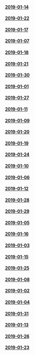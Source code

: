 #### [2019-01-14](2019-01-14)
#### [2019-01-22](2019-01-22)
#### [2019-01-17](2019-01-17)
#### [2019-01-07](2019-01-07)
#### [2019-01-18](2019-01-18)
#### [2019-01-21](2019-01-21)
#### [2019-01-30](2019-01-30)
#### [2019-01-01](2019-01-01)
#### [2019-01-27](2019-01-27)
#### [2019-01-11](2019-01-11)
#### [2019-01-09](2019-01-09)
#### [2019-01-20](2019-01-20)
#### [2019-01-19](2019-01-19)
#### [2019-01-24](2019-01-24)
#### [2019-01-10](2019-01-10)
#### [2019-01-06](2019-01-06)
#### [2019-01-12](2019-01-12)
#### [2019-01-28](2019-01-28)
#### [2019-01-29](2019-01-29)
#### [2019-01-05](2019-01-05)
#### [2019-01-16](2019-01-16)
#### [2019-01-03](2019-01-03)
#### [2019-01-15](2019-01-15)
#### [2019-01-25](2019-01-25)
#### [2019-01-08](2019-01-08)
#### [2019-01-02](2019-01-02)
#### [2019-01-04](2019-01-04)
#### [2019-01-31](2019-01-31)
#### [2019-01-13](2019-01-13)
#### [2019-01-26](2019-01-26)
#### [2019-01-23](2019-01-23)
